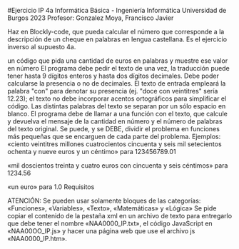 #Ejercicio IP 4a Informática Básica - Ingeniería Informática Universidad de Burgos 2023 
Profesor: Gonzalez Moya, Francisco Javier

Haz en  Blockly-code, que pueda calcular el número que corresponde a la descripción de un cheque en palabras en lengua castellana. Es el ejercicio inverso al supuesto 4a. 

un código que pida una cantidad de euros en palabras y muestre ese valor en número
El programa debe pedir el texto de una vez, la traducción puede tener hasta 9 dígitos enteros y hasta dos dígitos decimales. Debe poder calcularse la presencia o no de decimales. El texto de entrada empleará la palabra "con" para denotar su presencia (ej. "doce con veintitres" sería 12.23); el texto no debe incorporar acentos ortográficos para simplificar el código. Las distintas palabras del texto se separan por un sólo espacio en blanco.
El programa debe de llamar a una función con el texto, que calcule y devuelva el mensaje de la cantidad en número y el número de palabras del texto original.
Se puede, y se DEBE, dividir el problema en funciones más pequeñas que se encarguen de cada parte del problema.
Ejemplos:
 «ciento veintitres millones cuatrocientos cincuenta y seis mil setecientos ochenta y nueve euros y un céntimo» para 123456789.01
 
«mil doscientos treinta y cuatro euros con cincuenta y seis céntimos» para 1234.56
 
«un euro» para 1.0
Requisitos

ATENCIÓN: Se pueden usar solamente bloques de las categorías:
«Funciones»,
«Variables»,
«Texto»,
«Matemáticas» y
«Lógica»
Se pide copiar el contenido de la pestaña xml en un archivo de texto para entregarlo que debe tener el nombre «NAA0000_IP.txt»,
el código JavaScript en «NAA00OO_IP.js» y hacer una página web que use el archivo js «NAA0000_IP.htm».
